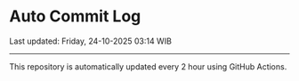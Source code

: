 # Auto Commit Log

Last updated: Friday, 24-10-2025 03:14 WIB

---

This repository is automatically updated every 2 hour using GitHub Actions.
